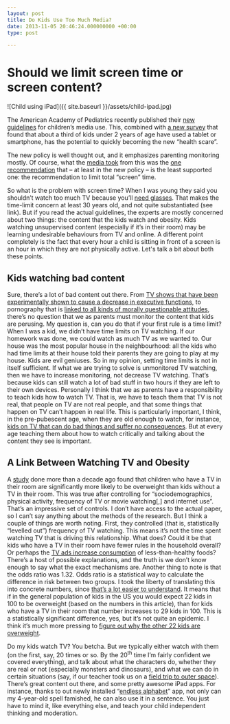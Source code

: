 ```yaml
---
layout: post
title: Do Kids Use Too Much Media?
date: 2013-11-05 20:46:24.000000000 +00:00
type: post

---
```

# Should we limit screen time or screen content?
![Child using iPad]({{ site.baseurl }}/assets/child-ipad.jpg)

The American Academy of Pediatrics recently published their [new guidelines](http://pediatrics.aappublications.org/content/early/2013/10/24/peds.2013-2656) for children’s media use. This, combined with [a new survey](http://mashable.com/2013/10/28/children-under-2-mobile-media-study/) that found that about a third of kids under 2 years of age have used a tablet or smartphone, has the potential to quickly becoming the new “health scare”.

The new policy is well thought out, and it emphasizes parenting monitoring mostly. Of course, what the [media took](http://www.cbc.ca/news/health/6-ways-parents-can-give-kids-a-healthy-media-diet-1.2254193) from this was the [one recommendation](http://www.orlandosentinel.com/features/blogs/moms-at-work/os-pediatricians-kids-media-time,0,7553115.post) that – at least in the new policy – is the least supported one: the recommendation to limit total “screen” time.

So what is the problem with screen time? When I was young they said you shouldn’t watch too much TV because you’ll [need glasses](http://science.howstuffworks.com/life/human-biology/tv-bad-for-eyes.htm). That makes the time-limit concern at least 30 years old, and not quite substantiated (see link). But if you read the actual guidelines, the experts are mostly concerned about two things: the content that the kids watch and obesity. Kids watching unsupervised content (especially if it’s in their room) may be learning undesirable behaviours from TV and online. A different point completely is the fact that every hour a child is sitting in front of a screen is an hour in which they are not physically active. Let's talk a bit about both these points.

## Kids watching bad content

Sure, there’s a lot of bad content out there. From [TV shows that have been experimentally shown to cause a decrease in executive functions](http://pediatrics.aappublications.org/content/early/2011/09/08/peds.2010-1919.full.pdf), to pornography that is [linked to all kinds of morally questionable attitudes](http://www.oneangrygirl.net/jensenlong.pdf), there’s no question that we as parents must monitor the content that kids are perusing. My question is, can you do that if your first rule is a time limit? When I was a kid, we didn’t have time limits on TV watching. If our homework was done, we could watch as much TV as we wanted to. Our house was the most popular house in the neighbourhood: all the kids who had time limits at their house told their parents they are going to play at my house. Kids are evil geniuses. So in my opinion, setting time limits is not in itself sufficient. If what we are trying to solve is unmonitored TV watching, then we have to increase monitoring, not decrease TV watching. That’s because kids can still watch a lot of bad stuff in two hours if they are left to their own devices. Personally I think that we as parents have a responsibility to teach kids how to watch TV. That is, we have to teach them that TV is not real, that people on TV are not real people, and that some things that happen on TV can’t happen in real life. This is particularly important, I think, in the pre-pubescent age, when they are old enough to watch, for instance, [kids on TV that can do bad things and suffer no consequences](http://galpod.wordpress.com/2012/10/10/on-bullying-and-why-definitions-matter/). But at every age teaching them about how to watch critically and talking about the content they see is important.

## A Link Between Watching TV and Obesity

A [study](http://www.ncbi.nlm.nih.gov/pubmed/16969360) done more than a decade ago found that children who have a TV in their room are significantly more likely to be overweight than kids without a TV in their room. This was true after controlling for “sociodemographics, physical activity, frequency of TV or movie watching[,] and internet use”. That’s an impressive set of controls. I don’t have access to the actual paper, so I can’t say anything about the methods of the research. But I think a couple of things are worth noting. First, they controlled (that is, statistically “levelled out”) frequency of TV watching. This means it’s not the time spent watching TV that is driving this relationship. What does? Could it be that kids who have a TV in their room have fewer rules in the household overall? Or perhaps the [TV ads increase consumption](http://eprints.lse.ac.uk/21758/1/Television_advertising_of_food_and_drink_products_to_children.pdf) of less-than-healthy foods? There’s a host of possible explanations, and the truth is we don’t know enough to say what the exact mechanisms are. Another thing to note is that the odds ratio was 1.32\. Odds ratio is a statistical way to calculate the difference in risk between two groups. I took the liberty of translating this into concrete numbers, since [that’s a lot easier to understand](http://www.badscience.net/about-dr-ben-goldacre/). It means that if in the general population of kids in the US you would expect 22 kids in 100 to be overweight (based on the numbers in this article), than for kids who have a TV in their room that number increases to 29 kids in 100\. This is a statistically significant difference, yes, but it’s not quite an epidemic. I think it’s much more pressing to [figure out why the other 22 kids are overweight](http://www.ted.com/talks/jamie_oliver.html).

Do my kids watch TV? You betcha. But we typically either watch with them (on the first, say, 20 times or so. By the 20<sup>th</sup> time I’m fairly confident we covered everything), and talk about what the characters do, whether they are real or not (especially monsters and dinosaurs), and what we can do in certain situations (say, if our teacher took us on a [field trip to outer space](http://www.imdb.com/title/tt0764077/)). There’s great content out there, and some pretty awesome iPad apps. For instance, thanks to out newly installed “[endless alphabet](http://www.macworld.com/article/2039763/review-your-kids-will-love-learning-with-endless-alphabet-for-ios.html)” app, not only can my 4-year-old spell famished, he can also use it in a sentence. You just have to mind it, like everything else, and teach your child independent thinking and moderation.

